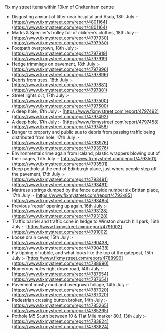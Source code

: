 Fix my street items within 10km of Cheltenham centre

<!-- fix_marker starts -->

- Disgusting amount of litter near hospital and Asda, 18th July :- [https://www.fixmystreet.com/report/4801164](https://www.fixmystreet.com/report/4801164)
- Marks & Spencer’s trolley full of children’s clothes, 18th July :- [https://www.fixmystreet.com/report/4797930](https://www.fixmystreet.com/report/4797930)
- Footpath overgrown, 18th July :- [https://www.fixmystreet.com/report/4797919](https://www.fixmystreet.com/report/4797919)
- Hedge trimmings on pavement, 18th July :- [https://www.fixmystreet.com/report/4797896](https://www.fixmystreet.com/report/4797896)
- Debris from trees, 18th July :- [https://www.fixmystreet.com/report/4797881](https://www.fixmystreet.com/report/4797881)
- Street lights out, 17th July :- [https://www.fixmystreet.com/report/4797500](https://www.fixmystreet.com/report/4797500)
- A deep hole, 17th July :- [https://www.fixmystreet.com/report/4797492](https://www.fixmystreet.com/report/4797492)
- A deep hole, 17th July :- [https://www.fixmystreet.com/report/4797458](https://www.fixmystreet.com/report/4797458)
- Danger to property and public sue to debris from passing traffic being distributed from hole, 17th July :- [https://www.fixmystreet.com/report/4793976](https://www.fixmystreet.com/report/4793976)
- Environmental crime again from Iceland, plastic wrappers blowing out of their cages, 17th July :- [https://www.fixmystreet.com/report/4793501](https://www.fixmystreet.com/report/4793501)
- Deep pothole at the end of Edinburgh place, just where people step off the pavement, 17th July :- [https://www.fixmystreet.com/report/4793491](https://www.fixmystreet.com/report/4793491)
- Mattress springs dumped by the fence outside number six Brittan place, 17th July :- [https://www.fixmystreet.com/report/4793485](https://www.fixmystreet.com/report/4793485)
- Previous 'repair' opening up again, 16th July :- [https://www.fixmystreet.com/report/4793128](https://www.fixmystreet.com/report/4793128)
- Traffic barrier and traffic cone in hedge to Winston church hill park, 16th July :- [https://www.fixmystreet.com/report/4791002](https://www.fixmystreet.com/report/4791002)
- Loose drain cover, 15th July :- [https://www.fixmystreet.com/report/4790438](https://www.fixmystreet.com/report/4790438)
- Fly tipping of rubble, and what looks like the top of the gatepost, 15th July :- [https://www.fixmystreet.com/report/4788990](https://www.fixmystreet.com/report/4788990)
- Numerous holes right down road, 14th July :- [https://www.fixmystreet.com/report/4787654](https://www.fixmystreet.com/report/4787654)
- Pavement mostly mud and overgrown foliage, 14th July :- [https://www.fixmystreet.com/report/4787020](https://www.fixmystreet.com/report/4787020)
- Pedestrian crossing button broken, 14th July :- [https://www.fixmystreet.com/report/4785265](https://www.fixmystreet.com/report/4785265)
- Pothole M5 South between 10 & 11 at Mile marker 80.1, 13th July :- [https://www.fixmystreet.com/report/4783824](https://www.fixmystreet.com/report/4783824)

<!-- fix_marker ends -->